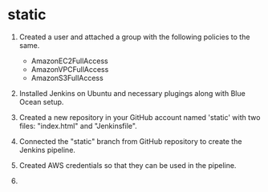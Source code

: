 # static

1) Created a user and attached a group with the following policies to the same.
    - AmazonEC2FullAccess
    - AmazonVPCFullAccess
    - AmazonS3FullAccess

2) Installed Jenkins on Ubuntu and necessary plugings along with Blue Ocean setup.

3) Created a new repository in your GitHub account named 'static' with two files: "index.html" and "Jenkinsfile".

4) Connected the "static" branch from GitHub repository to create the Jenkins pipeline.

5) Created AWS credentials so that they can be used in the pipeline.

6)
